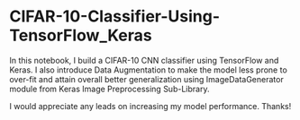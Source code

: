 # CIFAR-10-Classifier-Using-TensorFlow_Keras
In this notebook, I build a CIFAR-10 CNN classifier using TensorFlow and Keras. I also introduce Data Augmentation to make the model less prone to over-fit and attain overall better generalization using ImageDataGenerator module from Keras Image Preprocessing Sub-Library.

I would appreciate any leads on increasing my model performance.
Thanks!
